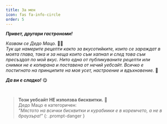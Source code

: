 ```yaml
---
title: За мен
icon: fas fa-info-circle
order: 5
---
```


***Привет, другари гастрономи!***

*Казвам се Дедо Мацо.* 👨‍🍳<br>
*Тук ще намерите рецепти както за вкусотийките, които се зараждат в моята глава, така и за неща които съм хапнал и след това съм пресъздал по мой вкус. Нито една от публикуваните рецепти или снимки не е копирана и поставена от нечий уебсайт. Всичко е постигнато на принципите на моя усет, настроение и вдъхновение.* 🍲

***Да ви е сладко!*** 😋

<br>

> **Този уебсайт НЕ използва бисквитки.** 🍪 <br>
> Дедо Мацо е категоричен: <br>
> *"Mястото на всички бисквитки и курабиики е в коремчето, а не в браузъра!"*
{: .prompt-danger }
